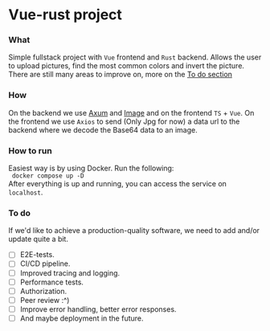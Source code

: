 # Vue-rust project  

### What  
Simple fullstack project with `Vue` frontend and `Rust` backend. Allows the user to upload pictures, find the most common colors and invert the picture. There are still many areas to improve on, more on the [To do section](#to-do) 

### How  
On the backend we use [Axum](https://github.com/tokio-rs/axum) and [Image](https://docs.rs/image/latest/image/) and on the frontend `TS` + `Vue`. On the frontend we use `Axios` to send (Only Jpg for now) a data url to the backend where we decode the Base64 data to an image. 


### How to run  
Easiest way is by using Docker. Run the following:  
``` docker compose up -D```   
After everything is up and running, you can access the service on `localhost`.

### To do  
If we'd like to achieve a production-quality software, we need to add and/or update quite a bit. 

- [ ] E2E-tests.  
- [ ] CI/CD pipeline.
- [ ] Improved tracing and logging.  
- [ ] Performance tests.  
- [ ] Authorization.  
- [ ] Peer review :^)  
- [ ] Improve error handling, better error responses.  
- [ ] And maybe deployment in the future.  